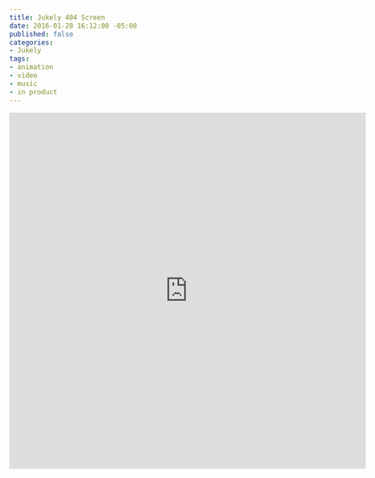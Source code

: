 ```yaml
---
title: Jukely 404 Screen
date: 2016-01-28 16:12:00 -05:00
published: false
categories:
- Jukely
tags:
- animation
- video
- music
- in product
---
```


<div class="video-square">
	<iframe src="https://player.vimeo.com/video/253151811?&loop=1" width="640" height="640" frameborder="0" webkitallowfullscreen mozallowfullscreen allowfullscreen allow="autoplay" background="1"></iframe>
</div>